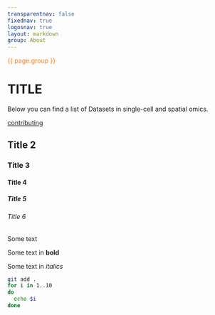 ```yaml
---
transparentnav: false
fixednav: true
logosnav: true
layout: markdown
group: About
---
```


<p style="color: #f47d21">{{ page.group }}</p>

# TITLE

Below you can find a list of Datasets in single-cell and spatial omics.

[contributing]({{site.baseurl}}/pages/about/contributing)

## Title 2

### Title 3

#### Title 4

##### Title 5

###### Title 6

Some text

Some text in **bold**

Some text in *italics*


``` bash
git add .
for i in 1..10
do
  echo $i
done
```
